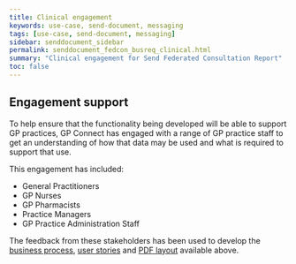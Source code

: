```yaml
---
title: Clinical engagement
keywords: use-case, send-document, messaging
tags: [use-case, send-document, messaging]
sidebar: senddocument_sidebar
permalink: senddocument_fedcon_busreq_clinical.html
summary: "Clinical engagement for Send Federated Consultation Report"
toc: false
---
```



## Engagement support ##

To help ensure that the functionality being developed will be able to support GP practices, GP Connect has engaged with a range of GP practice staff to get an understanding of how that data may be used and what is required to support that use. 

This engagement has included:
- General Practitioners
- GP Nurses
- GP Pharmacists
- Practice Managers
- GP Practice Administration Staff

The feedback from these stakeholders has been used to develop the [business process](sendmessage_process.html), [user stories](senddocument_userstories.html) and [PDF layout](senddocument_fedcon_busreq_pdf.html ) available above.
